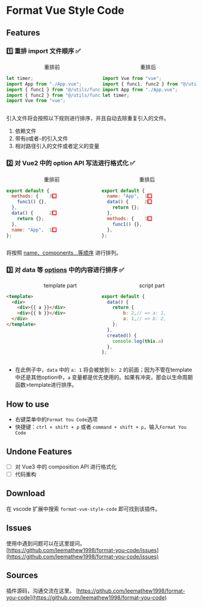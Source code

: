 # Format Vue Style Code

<!-- English User can go to here ☞ [git-emoji Commit](https://github.com/maixiaojie/git-emoji) -->

## Features

### 1️⃣ 重排 import 文件顺序 ✅

<div style="display:flex;!important">
<div style="width:50%;padding-right:2px;!important">
<span style="margin:0 40%;!important">重排前</span>

```js
let timer;
import App from "./App.vue";
import { func1 } from "@/utils/func.js";
import { func2 } from "@/utils/func.js";
import Vue from "vue";
```
</div>

<div style="width:50%;padding-left:2px">
<span style="margin:0 40%">重排后</span>

```js
import Vue from "vue";
import { func1, func2 } from "@/utils/func.js";
import App from "./App.vue";
let timer;
```
</div>
</div>


引入文件将会按照以下规则进行排序，并且自动去除重复引入的文件。

1. 依赖文件
2. 带有`@`或者`~`的引入文件
3. 相对路径引入的文件或者定义的变量

### 2️⃣ 对 Vue2 中的 option API 写法进行格式化 ✅

<div style="display:flex;">
<div style="width:50%;padding-right:2px">
<span style="margin:0 40%">重排前</span>

```js
export default {
  methods: {    3️⃣
    func1() {},
  },
  data() {      2️⃣
    return {};
  },
  name: "App",  1️⃣
};
```
</div>

<div style="width:50%;padding-left:2px">
<span style="margin:0 40%">重排后</span>

```js
export default {
  name: "App",  1️⃣
  data() {      2️⃣
    return {};
  },
  methods: {    3️⃣
    func1() {},
  },
};
```
</div>
</div>

将按照 [name、components...等顺序](https://github.com/leemathew1998/format-you-code/blob/main/src/utils/constants.ts) 进行排列。

### 3️⃣ 对 data 等 [options](https://github.com/leemathew1998/format-you-code/tree/main/src/patch/modules) 中的内容进行排序 ✅

<div style="display:flex;">
<div style="width:50%;padding-right:2px">
<span style="margin:0 40%;white-space: nowrap;">template part</span>

```html
<template>
  <div>
    <div>{{ a }}</div>
    <div>{{ b }}</div>
  </div>
</template>
 ```

</div>
<div style="width:50%;padding-left:2px">
<span style="margin:0 40%;white-space: nowrap;">script part</span>

```js
export default {
  data() {
    return {
        b: 2,// => a: 1,
        a: 1,// => b: 2,
    };
  },
  created() {
    console.log(this.a)
  },
};
 ```
</div>
</div>

- 在此例子中，`data` 中的 `a: 1` 将会被放到 `b: 2` 的前面；因为不管在template中还是其他option中，`a` 变量都是优先使用的。如果有冲突，那会以生命周期函数>template进行排序。

## How to use

- 右键菜单中的`Format You Code`选项
- 快捷键：`ctrl + shift + p` 或者 `command + shift + p`，输入`Format You Code`

## Undone Features

- [ ] 对 Vue3 中的 composition API 进行格式化
- [ ] 代码重构

## Download

在 vscode 扩展中搜索 `format-vue-style-code` 即可找到该插件。

## Issues

使用中遇到问题可以在这里提问。
[https://github.com/leemathew1998/format-you-code/issues](https://github.com/leemathew1998/format-you-code/issues)

## Sources

插件源码，沟通交流在这里。
[https://github.com/leemathew1998/format-you-code](https://github.com/leemathew1998/format-you-code)
